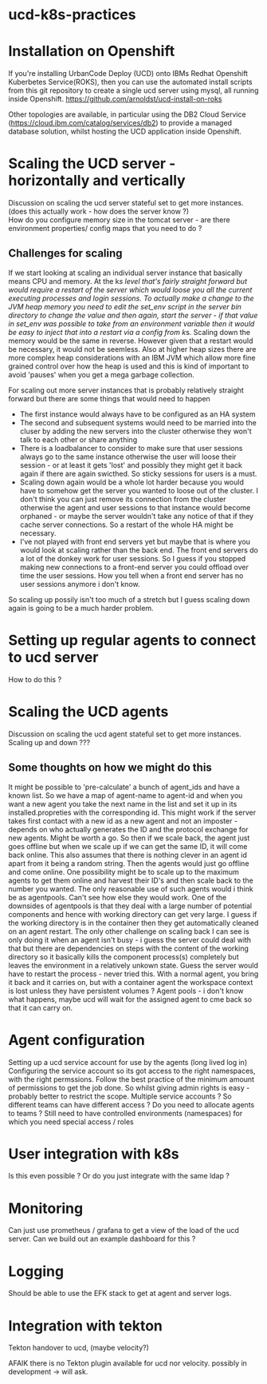 # ucd-k8s-practices

# Installation on Openshift
If you're installing UrbanCode Deploy (UCD) onto IBMs Redhat Openshift Kuberbetes Service(ROKS), then you can use the automated install scripts from this git repository to create a single ucd server using mysql, all running inside Openshift.
https://github.com/arnoldst/ucd-install-on-roks

Other topologies are available, in particular using the DB2 Cloud Service (https://cloud.ibm.com/catalog/services/db2) to provide a managed database solution, whilst hosting the UCD application inside Openshift.  


# Scaling the UCD server - horizontally and vertically
Discussion on scaling the ucd server stateful set to get more instances. (does this actually work - how does the server know ?)  
How do you configure memory size in the tomcat server - are there environment properties/ config maps that you need to do ?

## Challenges for scaling
If we start looking at scaling an individual server instance that basically means CPU and memory.  At the k*s level that's fairly straight forward but would require a restart of the server which would loose you all the current executing processes and login sessions.  To actually make a change to the JVM heap memory you need to edit the set_env script in the server bin directory to change the value and then again, start the server - if that value in set_env was possible to take from an environment variable then it would be easy to inject that into a restart via a config from k*s.  Scaling down the memory would be the same in reverse.  However given that a restart would be necessary, it would not be seemless.  Also at higher heap sizes there are more complex heap considerations with an IBM JVM which allow more fine grained control over how the heap is used and this is kind of important to avoid 'pauses' when you get a mega garbage collection.

For scaling out more server instances that is probably relatively straight forward but there are some things that would need to happen
  * The first instance would always have to be configured as an HA system
  * The second and subsequent systems would need to be married into the cluser by adding the new servers into the cluster otherwise they won't talk to each other or share anything
  * There is a loadbalancer to consider to make sure that user sessions always go to the same instance otherwise the user will loose their session - or at least it gets 'lost' and possibly they might get it back again if there are again swicthed.  So sticky sessions for users is a must.
  * Scaling down again would be a whole lot harder because you would have to somehow get the server you wanted to loose out of the cluster.  I don't think you can just remove its connection from the cluster otherwise the agent and user sessions to that instance would become orphaned - or maybe the server wouldn't take any notice of that if they cache server connections.  So a restart of the whole HA might be necessary.
  * I've not played with front end servers yet but maybe that is where you would look at scaling rather than the back end.  The front end servers do a lot of the donkey work for user sessions.  So I guess if you stopped making new connections to a front-end server you could offload over time the user sessions.  How you tell when a front end server has no user sessions anymore i don't know.

So scaling up possily isn't too much of a stretch but I guess scaling down again is going to be a much harder problem.

# Setting up regular agents to connect to ucd server
How to do this ?

# Scaling the UCD agents
Discussion on scaling the ucd agent stateful set to get more instances. 
Scaling up and down ???

## Some thoughts on how we might do this
It might be possible to 'pre-calculate' a bunch of agent_ids and have a known list.  So we have a map of agent-name to agent-id and when you want a new agent you take the next name in the list and set it up in its installed.propreties with the corresponding id.  This might work if the server takes first contact with a new id as a new agent and not an imposter - depends on who actually generates the ID and the protocol exchange for new agents.  Might be worth a go.  So then if we scale back, the agent just goes offline but when we scale up if we can get the same ID, it will come back online.  This also assumes that there is nothing clever in an agent id apart from it being a random string.  Then the agents would just go offline and come online.
One possibility might be to scale up to the maximum agents to get them online and harvest their ID's and then scale back to the number you wanted.
The only reasonable use of such agents would i think be as agentpools.  Can't see how else they would work.  One of the downsides of agentpools is that they deal with a large number of potential components and hence with working directory can get very large.  I guess if the working directory is in the container then they get automatically cleaned on an agent restart.
The only other challenge on scaling back I can see is only doing it when an agent isn't busy - i guess the server could deal with that but there are dependencies on steps with the content of the working directory so it basically kills the component process(s) completely but leaves the environment in a relatively unkown state.  Guess the server would have to restart the process - never tried this.  With a normal agent, you bring it back and it carries on, but with a container agent the workspace context is lost unless they have persistent volumes ?  Agent pools - i don't know what happens, maybe ucd will wait for the assigned agent to cme back so that it can carry on.


# Agent configuration
Setting up a ucd service account for use by the agents (long lived log in)
Configuring the service account so its got access to the right namespaces, with the right permssions. Follow the best practice of the minimum amount of permissions to get the job done.  So whilst giving admin rights is easy - probably better to restrict the scope.
Multiple service accounts ?  So different teams can have different access ?
Do you need to allocate agents to teams ?
Still need to have controlled environments (namespaces) for which you need special access / roles

# User integration with k8s 
Is this even possible ?  Or do you just integrate with the same ldap ?

# Monitoring
Can just use prometheus / grafana to get a view of the load of the ucd server.  Can we build out an example dashboard for this ?

# Logging
Should be able to use the EFK stack to get at agent and server logs.

# Integration with tekton
Tekton handover to ucd, (maybe velocity?)

AFAIK there is no Tekton plugin available for ucd nor velocity. possibly in development -> will ask.


